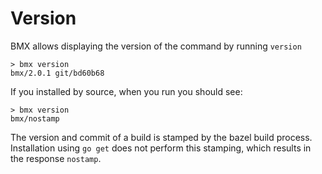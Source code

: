 # Version

BMX allows displaying the version of the command by running `version`

```
> bmx version
bmx/2.0.1 git/bd60b68 
```

If you installed by source, when you run you should see:

```
> bmx version
bmx/nostamp
```

The version and commit of a build is stamped by the bazel build process. Installation using `go get` does not perform this stamping, which results in the response `nostamp`. 